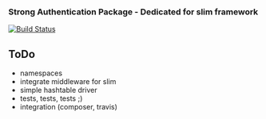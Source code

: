 ### Strong Authentication Package - Dedicated for slim framework

[![Build Status](https://travis-ci.org/jwest/SlimStrong.png?branch=master)](https://travis-ci.org/jwest/SlimStrong)

## ToDo
- namespaces
- integrate middleware for slim
- simple hashtable driver
- tests, tests, tests ;)
- integration (composer, travis)

